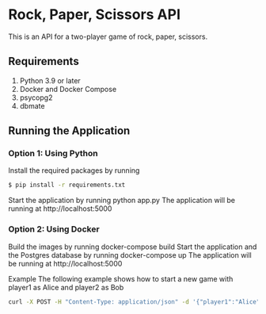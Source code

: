 # Rock, Paper, Scissors API
This is an API for a two-player game of rock, paper, scissors.

## Requirements
1. Python 3.9 or later
2. Docker and Docker Compose
3. psycopg2
4. dbmate

## Running the Application
### Option 1: Using Python
Install the required packages by running 
```sh
$ pip install -r requirements.txt
```
Start the application by running python app.py
The application will be running at http://localhost:5000

### Option 2: Using Docker
Build the images by running docker-compose build
Start the application and the Postgres database by running docker-compose up
The application will be running at http://localhost:5000

Example
The following example shows how to start a new game with player1 as Alice and player2 as Bob

```sh
curl -X POST -H "Content-Type: application/json" -d '{"player1":"Alice","player2":"Bob"}' http://localhost:5000/game
```